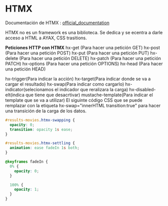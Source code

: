 # HTMX

Documentación de HTMX : [official_documentation](https://htmx.org/)

HTMX no es un framework es una biblioteca.
Se dedica y se ecentra a darle acceso a HTML a AYAX, CSS trasitions.

**Peticiones HTTP con HTMX**
hx-get (Para hacer una petición GET)
hx-post (Para hacer una petición POST)
hx-put (Para hacer una petición PUT)
hx-delete (Para hacer una petición DELETE)
hx-patch (Para hacer una petición PATCH)
hx-options (Para hacer una petición OPTIONS)
hx-head (Para hacer una petición HEAD)

hx-trigger(Para indicar la acción)
hx-target(Para indicar donde se va a cargar el resultado)
hx-swap(Para indicar como cargarlo) hx-indicator(selecionamos el indicador que reralizara la carga)
hx-disabled-elt(indica que tiene que desacrtivar)
mustache-template(Para indicar el template que se va a utilizar)
El siguinte código CSS que se puede remplazar con la etiqueta hx-swap="innerHTML transition:true" para hacer una transición de la carga de los datos.

```css
#results-movies.htmx-swapping {
  opacity: 0;
  transition: opacity 1s ease;
}

#results-movies.htmx-settling {
  animation: ease fadeIn 1s both;
}

@keyframes fadeIn {
  0% {
    opacity: 0;
  }

  100% {
    opacity: 1;
  }
}
```
